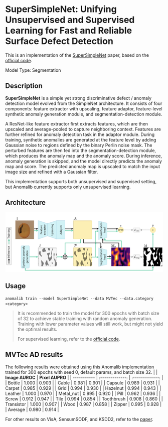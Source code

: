 # SuperSimpleNet: Unifying Unsupervised and Supervised Learning for Fast and Reliable Surface Defect Detection

This is an implementation of the [SuperSimpleNet](https://arxiv.org/pdf/2408.03143) paper, based on the [official code](https://github.com/blaz-r/SuperSimpleNet).

Model Type: Segmentation

## Description

**SuperSimpleNet** is a simple yet strong discriminative defect / anomaly detection model evolved from the SimpleNet architecture. It consists of four components:
feature extractor with upscaling, feature adaptor, feature-level synthetic anomaly generation module, and
segmentation-detection module.

A ResNet-like feature extractor first extracts features, which are then upscaled and
average-pooled to capture neighboring context. Features are further refined for anomaly detection task in the adaptor module.
During training, synthetic anomalies are generated at the feature level by adding Gaussian noise to regions defined by the
binary Perlin noise mask. The perturbed features are then fed into the segmentation-detection
module, which produces the anomaly map and the anomaly score. During inference, anomaly generation is skipped, and the model
directly predicts the anomaly map and score. The predicted anomaly map is upscaled to match the input image size
and refined with a Gaussian filter.

This implementation supports both unsupervised and supervised setting, but Anomalib currently supports only unsupervised learning.

## Architecture

![SuperSimpleNet architecture](/docs/source/images/supersimplenet/architecture.png "SuperSimpleNet architecture")

## Usage

`anomalib train --model SuperSimpleNet --data MVTec --data.category <category>`

> It is recommended to train the model for 300 epochs with batch size of 32 to achieve stable training with random anomaly generation. Training with lower parameter values will still work, but might not yield the optimal results.
>
> For supervised learning, refer to the [official code](https://github.com/blaz-r/SuperSimpleNet).

## MVTec AD results

The following results were obtained using this Anomalib implementation trained for 300 epochs with seed 0, default params, and batch size 32.
| | **Image AUROC** | **Pixel AUPRO** |
| ----------- | :-------------: | :-------------: |
| Bottle | 1.000 | 0.903 |
| Cable | 0.981 | 0.901 |
| Capsule | 0.989 | 0.931 |
| Carpet | 0.985 | 0.929 |
| Grid | 0.994 | 0.930 |
| Hazelnut | 0.994 | 0.943 |
| Leather | 1.000 | 0.970 |
| Metal_nut | 0.995 | 0.920 |
| Pill | 0.962 | 0.936 |
| Screw | 0.912 | 0.947 |
| Tile | 0.994 | 0.854 |
| Toothbrush | 0.908 | 0.860 |
| Transistor | 1.000 | 0.907 |
| Wood | 0.987 | 0.858 |
| Zipper | 0.995 | 0.928 |
| Average | 0.980 | 0.914 |

For other results on VisA, SensumSODF, and KSDD2, refer to the [paper](https://arxiv.org/pdf/2408.03143).
